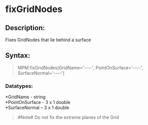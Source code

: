 # fixGridNodes

## Description:  
Fixes GridNodes that lie behind a surface  

## Syntax:  
>MPM.fixGridNodes(GridName='----', PointOnSurface='----', SurfaceNormal='----')  

### Datatypes:  
*GridName - string  
*PointOnSurface - 3 x 1 double  
*SurfaceNormal – 3 x 1 double  

>#Note#
>Do not fix the extreme planes of the Grid  
